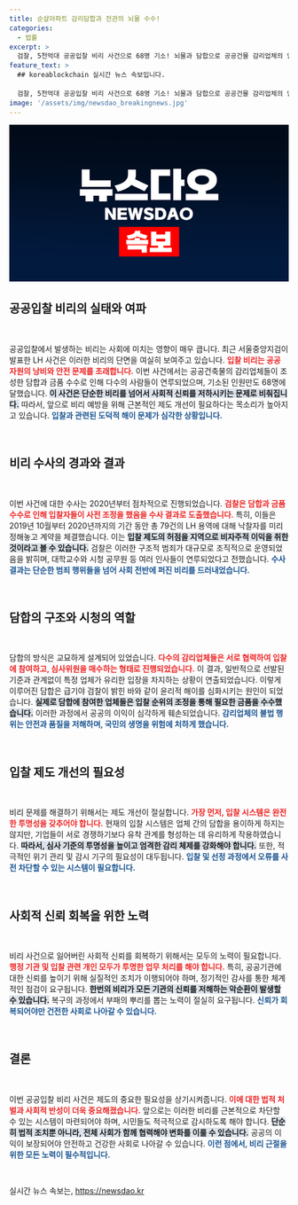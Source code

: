 ```yaml
---
title: 순살아파트 감리담합과 전관의 뇌물 수수!
categories:
  - 법률
excerpt: >
  검찰, 5천억대 공공입찰 비리 사건으로 68명 기소! 뇌물과 담합으로 공공건물 감리업체의 안전 관리가 위협받고 있다는 충격적인 사실이 드러났습니다. 도덕적 해이가 만연한 이 사건의 전말을 밝혀냅니다.
feature_text: >
  ## koreablockchain 실시간 뉴스 속보입니다.

  검찰, 5천억대 공공입찰 비리 사건으로 68명 기소! 뇌물과 담합으로 공공건물 감리업체의 안전 관리가 위협받고 있다는 충격적인 사실이 드러났습니다. 도덕적 해이가 만연한 이 사건의 전말을 밝혀냅니다.
image: '/assets/img/newsdao_breakingnews.jpg'
---
```


<p><img src="/assets/img/newsdao_breakingnews.jpg" alt="koreablockchain 속보" /></p>

<h2 data-ke-size="size26">공공입찰 비리의 실태와 여파</h2>

<p data-ke-size="size16">&nbsp;</p>

<p>공공입찰에서 발생하는 비리는 사회에 미치는 영향이 매우 큽니다. 최근 서울중앙지검이 발표한 LH 사건은 이러한 비리의 단면을 여실히 보여주고 있습니다. <b><span style="color: #ee2323;">입찰 비리는 공공 자원의 낭비와 안전 문제를 초래합니다.</span></b> 이번 사건에서는 공공건축물의 감리업체들이 조성한 담합과 금품 수수로 인해 다수의 사람들이 연루되었으며, 기소된 인원만도 68명에 달했습니다. <b><span style="background-color: #21538527;">이 사건은 단순한 비리를 넘어서 사회적 신뢰를 저하시키는 문제로 비춰집니다.</span></b> 따라서, 앞으로 비리 예방을 위해 근본적인 제도 개선이 필요하다는 목소리가 높아지고 있습니다. <b><span style="color: #1a5490;">입찰과 관련된 도덕적 해이 문제가 심각한 상황입니다.</span></b></p>

<p data-ke-size="size16">&nbsp;</p>

<h2 data-ke-size="size26">비리 수사의 경과와 결과</h2>

<p data-ke-size="size16">&nbsp;</p>

<p>이번 사건에 대한 수사는 2020년부터 점차적으로 진행되었습니다. <b><span style="color: #ee2323;">검찰은 담합과 금품 수수로 인해 입찰자들이 사전 조정을 했음을 수사 결과로 도출했습니다.</span></b> 특히, 이들은 2019년 10월부터 2020년까지의 기간 동안 총 79건의 LH 용역에 대해 낙찰자를 미리 정해놓고 계약을 체결했습니다. 이는 <b><span style="background-color: #21538527;">입찰 제도의 허점을 지역으로 비자주적 이익을 취한 것이라고 볼 수 있습니다.</span></b> 검찰은 이러한 구조적 범죄가 대규모로 조직적으로 운영되었음을 밝히며, 대학교수와 시청 공무원 등 여러 인사들이 연루되었다고 전했습니다. <b><span style="color: #1a5490;">수사 결과는 단순한 범죄 행위들을 넘어 사회 전반에 퍼진 비리를 드러내었습니다.</span></b></p>

<p data-ke-size="size16">&nbsp;</p>

<h2 data-ke-size="size26">담합의 구조와 시청의 역할</h2>

<p data-ke-size="size16">&nbsp;</p>

<p>담합의 방식은 교묘하게 설계되어 있었습니다. <b><span style="color: #ee2323;">다수의 감리업체들은 서로 협력하여 입찰에 참여하고, 심사위원을 매수하는 형태로 진행되었습니다.</span></b> 이 결과, 일반적으로 선발된 기준과 관계없이 특정 업체가 유리한 입장을 차지하는 상황이 연출되었습니다. 이렇게 이루어진 담합은 급기야 검찰이 밝힌 바와 같이 윤리적 해이를 심화시키는 원인이 되었습니다. <b><span style="background-color: #21538527;">실제로 담합에 참여한 업체들은 입찰 순위의 조정을 통해 필요한 금품을 수수했습니다.</span></b> 이러한 과정에서 공공의 이익이 심각하게 훼손되었습니다. <b><span style="color: #1a5490;">감리업체의 불법 행위는 안전과 품질을 저해하며, 국민의 생명을 위험에 처하게 했습니다.</span></b> </p>

<p data-ke-size="size16">&nbsp;</p>

<h2 data-ke-size="size26">입찰 제도 개선의 필요성</h2>

<p data-ke-size="size16">&nbsp;</p>

<p>비리 문제를 해결하기 위해서는 제도 개선이 절실합니다. <b><span style="color: #ee2323;">가장 먼저, 입찰 시스템은 완전한 투명성을 갖추어야 합니다.</span></b> 현재의 입찰 시스템은 업체 간의 담합을 용이하게 하지는 않지만, 기업들이 서로 경쟁하기보다 유착 관계를 형성하는 데 유리하게 작용하였습니다. <b><span style="background-color: #21538527;">따라서, 심사 기준의 투명성을 높이고 엄격한 감리 체제를 강화해야 합니다.</span></b> 또한, 적극적인 위기 관리 및 감시 기구의 필요성이 대두됩니다. <b><span style="color: #1a5490;">입찰 및 선정 과정에서 오류를 사전 차단할 수 있는 시스템이 필요합니다.</span></b></p>

<p data-ke-size="size16">&nbsp;</p>

<h2 data-ke-size="size26">사회적 신뢰 회복을 위한 노력</h2>

<p data-ke-size="size16">&nbsp;</p>

<p>비리 사건으로 잃어버린 사회적 신뢰를 회복하기 위해서는 모두의 노력이 필요합니다. <b><span style="color: #ee2323;">행정 기관 및 입찰 관련 개인 모두가 투명한 업무 처리를 해야 합니다.</span></b> 특히, 공공기관에 대한 신뢰를 높이기 위해 실질적인 조치가 이행되어야 하며, 정기적인 감사를 통한 체계적인 점검이 요구됩니다. <b><span style="background-color: #21538527;">한번의 비리가 모든 기관의 신뢰를 저해하는 악순환이 발생할 수 있습니다.</span></b> 복구의 과정에서 부패의 뿌리를 뽑는 노력이 절실히 요구됩니다. <b><span style="color: #1a5490;">신뢰가 회복되어야만 건전한 사회로 나아갈 수 있습니다.</span></b></p>

<p data-ke-size="size16">&nbsp;</p>

<h2 data-ke-size="size26">결론</h2>

<p data-ke-size="size16">&nbsp;</p>

<p>이번 공공입찰 비리 사건은 제도의 중요한 필요성을 상기시켜줍니다. <b><span style="color: #ee2323;">이에 대한 법적 처벌과 사회적 반성이 더욱 중요해졌습니다.</span></b> 앞으로는 이러한 비리를 근본적으로 차단할 수 있는 시스템이 마련되어야 하며, 시민들도 적극적으로 감시하도록 해야 합니다. <b><span style="background-color: #21538527;">단순히 법적 조치뿐 아니라, 전체 사회가 함께 협력해야 변화를 이룰 수 있습니다.</span></b> 공공의 이익이 보장되어야 안전하고 건강한 사회로 나아갈 수 있습니다. <b><span style="color: #1a5490;">이런 점에서, 비리 근절을 위한 모든 노력이 필수적입니다.</span></b></p>

<p data-ke-size="size16">&nbsp;</p>
실시간 뉴스 속보는, <a href="https://newsdao.kr" rel="dofollow">https://newsdao.kr</a>


